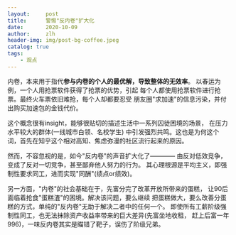 ```yaml
---
layout:     post
title:      警惕"反内卷"扩大化
date:       2020-10-09
author:     zlh
header-img: img/post-bg-coffee.jpeg
catalog: true
tags:
    - 观点
---
```


内卷，本来用于指代**参与内卷的个人的最优解，导致整体的无效率**。
以春运为例，一个人用抢票软件获得了抢票的优势，引起
每个人都使用抢票软件进行抢票。最终火车票依旧难抢，每个人却都要忍受
朋友圈"求加速"的信息污染，并付出购买加速包的金钱代价。

这个概念很有insight，能够很贴切的描述生活中一系列囚徒困境的场景，
在压力水平较大的群体(一线城市白领、名校学生)
中引发强烈共鸣。这也是为何这个词，首先在知乎这个相对高知、焦虑弥漫的社区流行起来的原因。

然而，不容忽视的是，如今"反内卷"的声音扩大化了————
由反对低效竞争，变成了反对一切竞争，甚至鄙弃他人努力的行为。
其心理根源是平均主义，即强制性要求同工，进而实现"同酬"(绩点or绩效)。

另一方面，"内卷"的社会基础在于，先富分完了改革开放所带来的蛋糕，
让90后面临着抢食"蛋糕渣"的困境。解决该问题，要么继续
把蛋糕做大，要么改善分蛋糕的方式，单纯的"反内卷"无助于解决二者中的任何一个。
即使所有工薪阶级强制性同工，也无法抹除资产收益率带来的巨大差异(先富坐地收租，
赶上后富一年996)，一味反内卷其实是瞄错了靶子，误伤了阶级兄弟。








